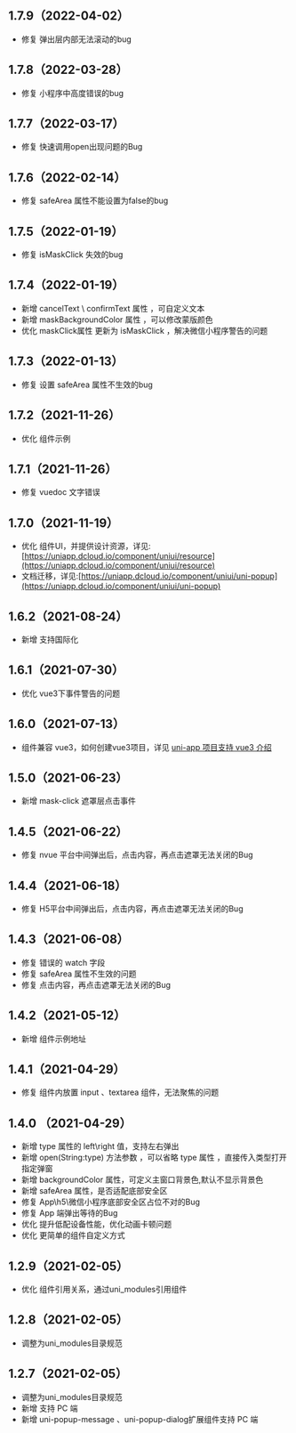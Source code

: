 ## 1.7.9（2022-04-02）

- 修复 弹出层内部无法滚动的bug

## 1.7.8（2022-03-28）

- 修复 小程序中高度错误的bug

## 1.7.7（2022-03-17）

- 修复 快速调用open出现问题的Bug

## 1.7.6（2022-02-14）

- 修复 safeArea 属性不能设置为false的bug

## 1.7.5（2022-01-19）

- 修复 isMaskClick 失效的bug

## 1.7.4（2022-01-19）

- 新增 cancelText \ confirmText 属性 ，可自定义文本
- 新增 maskBackgroundColor 属性 ，可以修改蒙版颜色
- 优化 maskClick属性 更新为 isMaskClick ，解决微信小程序警告的问题

## 1.7.3（2022-01-13）

- 修复 设置 safeArea 属性不生效的bug

## 1.7.2（2021-11-26）

- 优化 组件示例

## 1.7.1（2021-11-26）

- 修复 vuedoc 文字错误

## 1.7.0（2021-11-19）

- 优化 组件UI，并提供设计资源，详见:[https://uniapp.dcloud.io/component/uniui/resource](https://uniapp.dcloud.io/component/uniui/resource)
- 文档迁移，详见:[https://uniapp.dcloud.io/component/uniui/uni-popup](https://uniapp.dcloud.io/component/uniui/uni-popup)

## 1.6.2（2021-08-24）

- 新增 支持国际化

## 1.6.1（2021-07-30）

- 优化 vue3下事件警告的问题

## 1.6.0（2021-07-13）

- 组件兼容 vue3，如何创建vue3项目，详见 [uni-app 项目支持 vue3 介绍](https://ask.dcloud.net.cn/article/37834)

## 1.5.0（2021-06-23）

- 新增 mask-click 遮罩层点击事件

## 1.4.5（2021-06-22）

- 修复 nvue 平台中间弹出后，点击内容，再点击遮罩无法关闭的Bug

## 1.4.4（2021-06-18）

- 修复 H5平台中间弹出后，点击内容，再点击遮罩无法关闭的Bug

## 1.4.3（2021-06-08）

- 修复 错误的 watch 字段
- 修复 safeArea 属性不生效的问题
- 修复 点击内容，再点击遮罩无法关闭的Bug

## 1.4.2（2021-05-12）

- 新增 组件示例地址

## 1.4.1（2021-04-29）

- 修复 组件内放置 input 、textarea 组件，无法聚焦的问题

## 1.4.0 （2021-04-29）

- 新增 type 属性的 left\right 值，支持左右弹出
- 新增 open(String:type) 方法参数 ，可以省略 type 属性 ，直接传入类型打开指定弹窗
- 新增 backgroundColor 属性，可定义主窗口背景色,默认不显示背景色
- 新增 safeArea 属性，是否适配底部安全区
- 修复 App\h5\微信小程序底部安全区占位不对的Bug
- 修复 App 端弹出等待的Bug
- 优化 提升低配设备性能，优化动画卡顿问题
- 优化 更简单的组件自定义方式

## 1.2.9（2021-02-05）

- 优化 组件引用关系，通过uni_modules引用组件

## 1.2.8（2021-02-05）

- 调整为uni_modules目录规范

## 1.2.7（2021-02-05）

- 调整为uni_modules目录规范
- 新增 支持 PC 端
- 新增 uni-popup-message 、uni-popup-dialog扩展组件支持 PC 端
